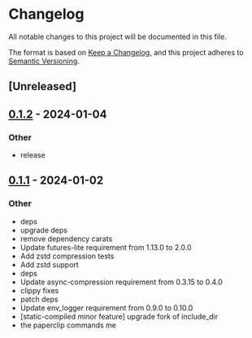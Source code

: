 # Changelog
All notable changes to this project will be documented in this file.

The format is based on [Keep a Changelog](https://keepachangelog.com/en/1.0.0/),
and this project adheres to [Semantic Versioning](https://semver.org/spec/v2.0.0.html).

## [Unreleased]

## [0.1.2](https://github.com/trillium-rs/trillium/compare/trillium-compression-v0.1.1...trillium-compression-v0.1.2) - 2024-01-04

### Other
- release

## [0.1.1](https://github.com/trillium-rs/trillium/compare/trillium-compression-v0.1.0...trillium-compression-v0.1.1) - 2024-01-02

### Other
- deps
- upgrade deps
- remove dependency carats
- Update futures-lite requirement from 1.13.0 to 2.0.0
- Add zstd compression tests
- Add zstd support
- deps
- Update async-compression requirement from 0.3.15 to 0.4.0
- clippy fixes
- patch deps
- Update env_logger requirement from 0.9.0 to 0.10.0
- [static-compiled minor feature] upgrade fork of include_dir
- the paperclip commands me
